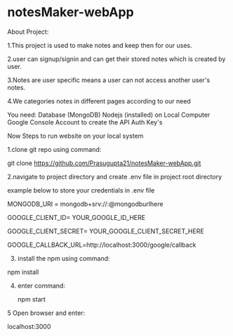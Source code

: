 # notesMaker-webApp

About Project:


1.This project is used to make notes and keep then for our uses.

2.user can signup/signin and can get their stored notes which is created by user.

3.Notes are user specific means a user can not access another user's notes.

4.We categories notes in different pages according to our need 



You need:
Database (MongoDB)
Nodejs (installed) on Local Computer
Google Console Account to create the API Auth Key's

Now Steps to run website on your local system

1.clone git repo using command:


git clone https://github.com/Prasugupta21/notesMaker-webApp.git

2.navigate to project directory and create .env file in project root directory


example below to store your credentials in .env file

MONGODB_URI = mongodb+srv://<username>:<password>@mongodburlhere


GOOGLE_CLIENT_ID= YOUR_GOOGLE_ID_HERE


GOOGLE_CLIENT_SECRET= YOUR_GOOGLE_CLIENT_SECRET_HERE


GOOGLE_CALLBACK_URL=http://localhost:3000/google/callback


3. install the npm using command:


npm install


4. enter command:

   npm start

5 Open browser and enter:


localhost:3000



